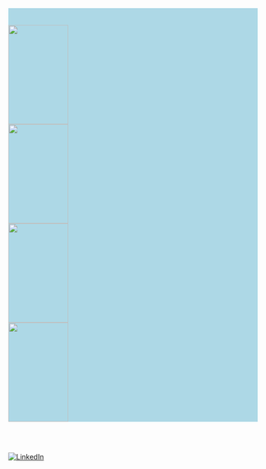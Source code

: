 <div align=top>
<!--  <div align=left> 🔭 Currently working on improving my Rust and Go skills... </div>
 <img align=right alt="Go" src="https://dg8krxphbh767.cloudfront.net/tracks/go.svg">
 <img align=right alt="Rust" src="https://dg8krxphbh767.cloudfront.net/tracks/rust.svg">
</div>
<br><br>
<br><br>
<br><br> -->

<div align=top style="width:100%; display:table; table-layout:fixed; background-color:lightblue;"> 
<!--  <img align=top style="width:100%; display:table-cell" src="https://leetcard.jacoblin.cool/Zedronar?ext=contest"/> -->
 <br><br>
 <img align=top height=200 style="width:49%; display:table-cell; margin: 0" src="https://github-readme-stats-sigma-five.vercel.app/api?username=zedronar&show_icons=true&title_color=ffffff&icon_color=34abeb&text_color=daf7dc&bg_color=151515&hide_border=true"/>
 <img align=top height=200 style="width:49%; display:table-cell; margin: 0;" src="https://github-readme-streak-stats.herokuapp.com/?user=zedronar&theme=dark&hide_border=true"/>
 <img align=top height=200 style="width:49%; display:table-cell; margin: 0" src="https://github-readme-stats.vercel.app/api/top-langs/?username=zedronar&layout=compact&show_icons=true&title_color=ffffff&icon_color=34abeb&text_color=daf7dc&bg_color=151515&hide_border=true"/>
 <img align=top height=200 style="width:49%; display:table-cell; margin: 0;" src="https://github.com/Zedronar/Zedronar/blob/main/images/stat.svg"/>
</div>




<br><br>

[![LinkedIn](https://img.shields.io/badge/LinkedIn-0077B5?style=for-the-badge&logo=linkedin)](https://www.linkedin.com/in/axelprieto/)
